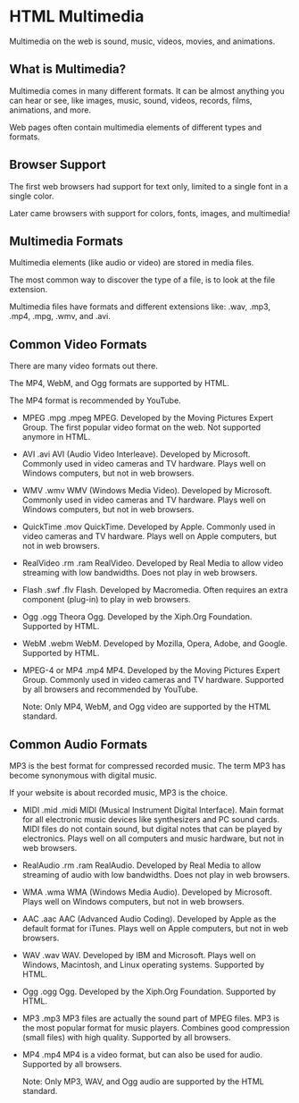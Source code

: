 # HTML Multimedia

Multimedia on the web is sound, music, videos, movies, and animations.

## What is Multimedia?

Multimedia comes in many different formats. It can be almost anything you can hear or see, like images, music, sound, videos, records, films, animations, and more.

Web pages often contain multimedia elements of different types and formats.

## Browser Support

The first web browsers had support for text only, limited to a single font in a single color.

Later came browsers with support for colors, fonts, images, and multimedia!

## Multimedia Formats

Multimedia elements (like audio or video) are stored in media files.

The most common way to discover the type of a file, is to look at the file extension.

Multimedia files have formats and different extensions like: .wav, .mp3, .mp4, .mpg, .wmv, and .avi.

## Common Video Formats

There are many video formats out there.

The MP4, WebM, and Ogg formats are supported by HTML.

The MP4 format is recommended by YouTube.

- MPEG .mpg
  .mpeg MPEG. Developed by the Moving Pictures Expert Group. The first popular video format on the web. Not supported anymore in HTML.
- AVI .avi AVI (Audio Video Interleave). Developed by Microsoft. Commonly used in video cameras and TV hardware. Plays well on Windows computers, but not in web browsers.
- WMV .wmv WMV (Windows Media Video). Developed by Microsoft. Commonly used in video cameras and TV hardware. Plays well on Windows computers, but not in web browsers.
- QuickTime .mov QuickTime. Developed by Apple. Commonly used in video cameras and TV hardware. Plays well on Apple computers, but not in web browsers.
- RealVideo .rm
  .ram RealVideo. Developed by Real Media to allow video streaming with low bandwidths. Does not play in web browsers.
- Flash .swf
  .flv Flash. Developed by Macromedia. Often requires an extra component (plug-in) to play in web browsers.
- Ogg .ogg Theora Ogg. Developed by the Xiph.Org Foundation. Supported by HTML.
- WebM .webm WebM. Developed by Mozilla, Opera, Adobe, and Google. Supported by HTML.
- MPEG-4
  or MP4 .mp4 MP4. Developed by the Moving Pictures Expert Group. Commonly used in video cameras and TV hardware. Supported by all browsers and recommended by YouTube.

  Note: Only MP4, WebM, and Ogg video are supported by the HTML standard.

## Common Audio Formats

MP3 is the best format for compressed recorded music. The term MP3 has become synonymous with digital music.

If your website is about recorded music, MP3 is the choice.

- MIDI .mid
  .midi MIDI (Musical Instrument Digital Interface). Main format for all electronic music devices like synthesizers and PC sound cards. MIDI files do not contain sound, but digital notes that can be played by electronics. Plays well on all computers and music hardware, but not in web browsers.
- RealAudio .rm
  .ram RealAudio. Developed by Real Media to allow streaming of audio with low bandwidths. Does not play in web browsers.
- WMA .wma WMA (Windows Media Audio). Developed by Microsoft. Plays well on Windows computers, but not in web browsers.
- AAC .aac AAC (Advanced Audio Coding). Developed by Apple as the default format for iTunes. Plays well on Apple computers, but not in web browsers.
- WAV .wav WAV. Developed by IBM and Microsoft. Plays well on Windows, Macintosh, and Linux operating systems. Supported by HTML.
- Ogg .ogg Ogg. Developed by the Xiph.Org Foundation. Supported by HTML.
- MP3 .mp3 MP3 files are actually the sound part of MPEG files. MP3 is the most popular format for music players. Combines good compression (small files) with high quality. Supported by all browsers.
- MP4 .mp4 MP4 is a video format, but can also be used for audio. Supported by all browsers.

  Note: Only MP3, WAV, and Ogg audio are supported by the HTML standard.
